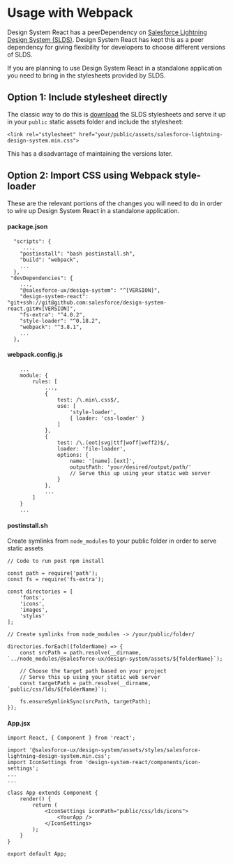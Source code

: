 # Usage with Webpack

Design System React has a peerDependency on [Salesforce Lightning Design System (SLDS)](https://github.com/salesforce-ux/design-system). Design System React has kept this as a peer dependency for giving flexibility for developers to choose different versions of SLDS.

If you are planning to use Design System React in a standalone application you need to bring in the stylesheets provided by SLDS.

## Option 1: Include stylesheet directly

The classic way to do this is [download](https://www.lightningdesignsystem.com/downloads) the SLDS stylesheets and serve it up in your `public` static assets folder and include the stylesheet:

```
<link rel="stylesheet" href="your/public/assets/salesforce-lightning-design-system.min.css">
```

This has a disadvantage of maintaining the versions later.

## Option 2: Import CSS using Webpack style-loader

These are the relevant portions of the changes you will need to do in order to wire up Design System React in a standalone application.

#### package.json

```
  "scripts": {
     ...,
    "postinstall": "bash postinstall.sh",
    "build": "webpack",
    ...
  },
 "devDependencies": {
    ...,
    "@salesforce-ux/design-system": "^[VERSION]",
    "design-system-react": "git+ssh://git@github.com:salesforce/design-system-react.git#v[VERSION]",
    "fs-extra": "^4.0.2",
    "style-loader": "^0.18.2",
    "webpack": "^3.8.1",
    ...
  },
```


#### webpack.config.js

```
    ...
    module: {
        rules: [
            ...,
            {
                test: /\.min\.css$/,
                use: [
                    'style-loader',
                    { loader: 'css-loader' }
                ]
            },
            {
                test: /\.(eot|svg|ttf|woff|woff2)$/,
                loader: 'file-loader',
                options: {
                    name: '[name].[ext]',
                    outputPath: 'your/desired/output/path/'
                    // Serve this up using your static web server
                }
            },
            ...
        ]
    }
    ...
```

#### postinstall.sh

Create symlinks from `node_modules` to your public folder in order to serve static assets

```
// Code to run post npm install

const path = require('path');
const fs = require('fs-extra');

const directories = [
    'fonts',
    'icons',
    'images',
    'styles'
];

// Create symlinks from node_modules -> /your/public/folder/

directories.forEach((folderName) => {
    const srcPath = path.resolve(__dirname, `../node_modules/@salesforce-ux/design-system/assets/${folderName}`);

    // Choose the target path based on your project
    // Serve this up using your static web server
    const targetPath = path.resolve(__dirname, `public/css/lds/${folderName}`);

    fs.ensureSymlinkSync(srcPath, targetPath);
});
```

#### App.jsx

```
import React, { Component } from 'react';

import '@salesforce-ux/design-system/assets/styles/salesforce-lightning-design-system.min.css';
import IconSettings from 'design-system-react/components/icon-settings';
...
...

class App extends Component {
    render() {
        return (
            <IconSettings iconPath="public/css/lds/icons">
                <YourApp />
            </IconSettings>
        );
    }
}

export default App;
```
